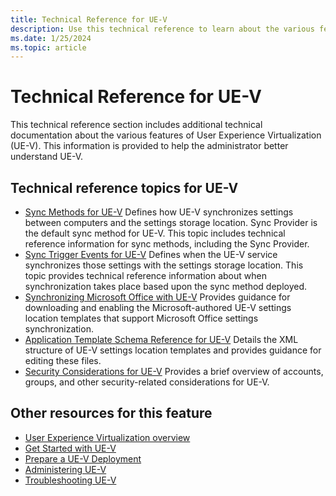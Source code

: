 ```yaml
---
title: Technical Reference for UE-V
description: Use this technical reference to learn about the various features of User Experience Virtualization (UE-V).
ms.date: 1/25/2024
ms.topic: article
---
```


# Technical Reference for UE-V

This technical reference section includes additional technical documentation about the various features of User Experience Virtualization (UE-V). This information is provided to help the administrator better understand UE-V.

## Technical reference topics for UE-V

- [Sync Methods for UE-V](uev-sync-methods.md)
    Defines how UE-V synchronizes settings between computers and the settings storage location. Sync Provider is the default sync method for UE-V. This topic includes technical reference information for sync methods, including the Sync Provider.
- [Sync Trigger Events for UE-V](uev-sync-trigger-events.md)
    Defines when the UE-V service synchronizes those settings with the settings storage location. This topic provides technical reference information about when synchronization takes place based upon the sync method deployed.
- [Synchronizing Microsoft Office with UE-V](uev-synchronizing-microsoft-office-with-uev.md)
    Provides guidance for downloading and enabling the Microsoft-authored UE-V settings location templates that support Microsoft Office settings synchronization.
- [Application Template Schema Reference for UE-V](uev-application-template-schema-reference.md)
    Details the XML structure of UE-V settings location templates and provides guidance for editing these files.
- [Security Considerations for UE-V](uev-security-considerations.md)
    Provides a brief overview of accounts, groups, and other security-related considerations for UE-V.

## Other resources for this feature

- [User Experience Virtualization overview](uev-for-windows.md)
- [Get Started with UE-V](uev-getting-started.md)
- [Prepare a UE-V Deployment](uev-prepare-for-deployment.md)
- [Administering UE-V](uev-administering-uev.md)
- [Troubleshooting UE-V](uev-troubleshooting.md)
